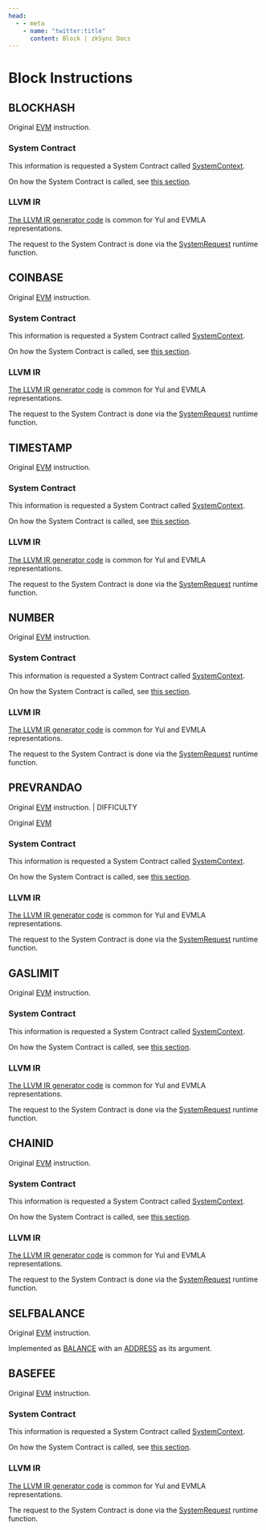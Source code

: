 ```yaml
---
head:
  - - meta
    - name: "twitter:title"
      content: Block | zkSync Docs
---
```


# Block Instructions

## BLOCKHASH

Original [EVM](https://www.evm.codes/#40?fork=shanghai) instruction.

### System Contract

This information is requested a System Contract called [SystemContext](https://github.com/matter-labs/era-system-contracts/blob/main/contracts/SystemContext.sol).

On how the System Contract is called, see [this section](../../system-contracts.md#environmental-data-storage).

### LLVM IR

[The LLVM IR generator code](https://github.com/matter-labs/era-compiler-llvm-context/blob/main/src/eravm/evm/context.rs#L47) is common for Yul and EVMLA representations.

The request to the System Contract is done via the [SystemRequest](https://github.com/matter-labs/era-compiler-llvm-context/blob/main/src/eravm/context/function/runtime/system_request.rs) runtime function.

## COINBASE

Original [EVM](https://www.evm.codes/#41?fork=shanghai) instruction.

### System Contract

This information is requested a System Contract called [SystemContext](https://github.com/matter-labs/era-system-contracts/blob/main/contracts/SystemContext.sol).

On how the System Contract is called, see [this section](../../system-contracts.md#environmental-data-storage).

### LLVM IR

[The LLVM IR generator code](https://github.com/matter-labs/era-compiler-llvm-context/blob/main/src/eravm/evm/context.rs#L150) is common for Yul and EVMLA representations.

The request to the System Contract is done via the [SystemRequest](https://github.com/matter-labs/era-compiler-llvm-context/blob/main/src/eravm/context/function/runtime/system_request.rs) runtime function.

## TIMESTAMP

Original [EVM](https://www.evm.codes/#42?fork=shanghai) instruction.

### System Contract

This information is requested a System Contract called [SystemContext](https://github.com/matter-labs/era-system-contracts/blob/main/contracts/SystemContext.sol).

On how the System Contract is called, see [this section](../../system-contracts.md#environmental-data-storage).

### LLVM IR

[The LLVM IR generator code](https://github.com/matter-labs/era-compiler-llvm-context/blob/main/src/eravm/evm/context.rs#L98) is common for Yul and EVMLA representations.

The request to the System Contract is done via the [SystemRequest](https://github.com/matter-labs/era-compiler-llvm-context/blob/main/src/eravm/context/function/runtime/system_request.rs) runtime function.

## NUMBER

Original [EVM](https://www.evm.codes/#43?fork=shanghai) instruction.

### System Contract

This information is requested a System Contract called [SystemContext](https://github.com/matter-labs/era-system-contracts/blob/main/contracts/SystemContext.sol).

On how the System Contract is called, see [this section](../../system-contracts.md#environmental-data-storage).

### LLVM IR

[The LLVM IR generator code](https://github.com/matter-labs/era-compiler-llvm-context/blob/main/src/eravm/evm/context.rs#L81) is common for Yul and EVMLA representations.

The request to the System Contract is done via the [SystemRequest](https://github.com/matter-labs/era-compiler-llvm-context/blob/main/src/eravm/context/function/runtime/system_request.rs) runtime function.

## PREVRANDAO

Original [EVM](https://www.evm.codes/#44?fork=shanghai) instruction. | DIFFICULTY

Original [EVM](https://www.evm.codes/#44?fork=grayGlacier)

### System Contract

This information is requested a System Contract called [SystemContext](https://github.com/matter-labs/era-system-contracts/blob/main/contracts/SystemContext.sol).

On how the System Contract is called, see [this section](../../system-contracts.md#environmental-data-storage).

### LLVM IR

[The LLVM IR generator code](https://github.com/matter-labs/era-compiler-llvm-context/blob/main/src/eravm/evm/context.rs#L133) is common for Yul and EVMLA representations.

The request to the System Contract is done via the [SystemRequest](https://github.com/matter-labs/era-compiler-llvm-context/blob/main/src/eravm/context/function/runtime/system_request.rs) runtime function.

## GASLIMIT

Original [EVM](https://www.evm.codes/#45?fork=shanghai) instruction.

### System Contract

This information is requested a System Contract called [SystemContext](https://github.com/matter-labs/era-system-contracts/blob/main/contracts/SystemContext.sol).

On how the System Contract is called, see [this section](../../system-contracts.md#environmental-data-storage).

### LLVM IR

[The LLVM IR generator code](https://github.com/matter-labs/era-compiler-llvm-context/blob/main/src/eravm/evm/context.rs#L13) is common for Yul and EVMLA representations.

The request to the System Contract is done via the [SystemRequest](https://github.com/matter-labs/era-compiler-llvm-context/blob/main/src/eravm/context/function/runtime/system_request.rs) runtime function.

## CHAINID

Original [EVM](https://www.evm.codes/#46?fork=shanghai) instruction.

### System Contract

This information is requested a System Contract called [SystemContext](https://github.com/matter-labs/era-system-contracts/blob/main/contracts/SystemContext.sol).

On how the System Contract is called, see [this section](../../system-contracts.md#environmental-data-storage).

### LLVM IR

[The LLVM IR generator code](https://github.com/matter-labs/era-compiler-llvm-context/blob/main/src/eravm/evm/context.rs#L64) is common for Yul and EVMLA representations.

The request to the System Contract is done via the [SystemRequest](https://github.com/matter-labs/era-compiler-llvm-context/blob/main/src/eravm/context/function/runtime/system_request.rs) runtime function.

## SELFBALANCE

Original [EVM](https://www.evm.codes/#47?fork=shanghai) instruction.

Implemented as [BALANCE](./environment.md#balance) with an [ADDRESS](./environment.md#address) as its argument.

## BASEFEE

Original [EVM](https://www.evm.codes/#48?fork=shanghai) instruction.

### System Contract

This information is requested a System Contract called [SystemContext](https://github.com/matter-labs/era-system-contracts/blob/main/contracts/SystemContext.sol).

On how the System Contract is called, see [this section](../../system-contracts.md#environmental-data-storage).

### LLVM IR

[The LLVM IR generator code](https://github.com/matter-labs/era-compiler-llvm-context/blob/main/src/eravm/evm/context.rs#L167) is common for Yul and EVMLA representations.

The request to the System Contract is done via the [SystemRequest](https://github.com/matter-labs/era-compiler-llvm-context/blob/main/src/eravm/context/function/runtime/system_request.rs) runtime function.
